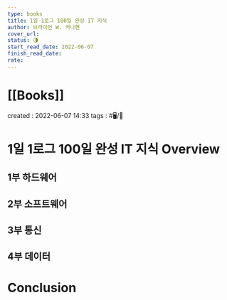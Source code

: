 ```yaml
---
type: books
title: 1일 1로그 100일 완성 IT 지식
author: 브라이언 W. 커니핸
cover_url: 
status: 🌗
start_read_date: 2022-06-07
finish_read_date: 
rate: 
---
```


# [[Books]]
created : 2022-06-07 14:33
tags : #🖥️/📔 

# 1일 1로그 100일 완성 IT 지식 Overview

## 1부 하드웨어

## 2부 소프트웨어

## 3부 통신

## 4부 데이터

# Conclusion

